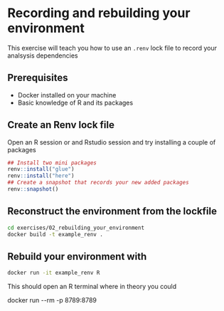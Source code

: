 # Recording and rebuilding your environment

This exercise will teach you how to use an `.renv` lock file to record your analsysis dependencies

## Prerequisites

- Docker installed on your machine
- Basic knowledge of R and its packages

## Create an Renv lock file
Open an R session or and Rstudio session and try installing a couple of packages

```R
## Install two mini packages
renv::install("glue")
renv::install("here")
## Create a snapshot that records your new added packages
renv::snapshot()
```

## Reconstruct the environment from the lockfile
```bash
cd exercises/02_rebuilding_your_environment
docker build -t example_renv . 
```
## Rebuild your environment with 
```bash
docker run -it example_renv R
```
This should open an R terminal where in theory you could 


docker run --rm -p 8789:8789








